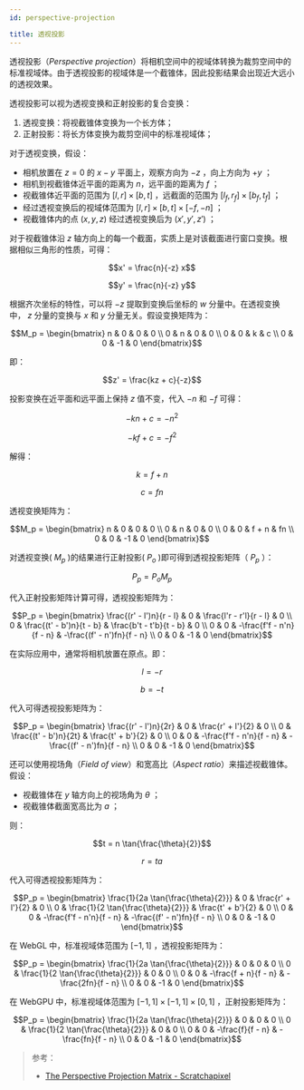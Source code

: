 ```yaml
---
id: perspective-projection

title: 透视投影
---
```


透视投影（_Perspective projection_）将相机空间中的视域体转换为裁剪空间中的标准视域体。由于透视投影的视域体是一个截锥体，因此投影结果会出现近大远小的透视效果。

透视投影可以视为透视变换和正射投影的复合变换：

1. 透视变换：将视截锥体变换为一个长方体；
2. 正射投影：将长方体变换为裁剪空间中的标准视域体；

对于透视变换，假设：

- 相机放置在 $z=0$ 的 $x-y$ 平面上，观察方向为 $-z$ ，向上方向为 $+y$ ；
- 相机到视截锥体近平面的距离为 $n$，远平面的距离为 $f$ ；
- 视截锥体近平面的范围为 $[l, r] \times [b, t]$ ，远截面的范围为 $[l_f, r_f] \times [b_f, t_f]$ ；
- 经过透视变换后的视域体范围为 $[l, r] \times [b, t] \times [-f, -n]$ ；
- 视截锥体内的点 $(x, y, z)$ 经过透视变换后为 $(x', y', z')$ ；

对于视截锥体沿 $z$ 轴方向上的每一个截面，实质上是对该截面进行窗口变换。根据相似三角形的性质，可得：

```math
x' = \frac{n}{-z} x
```

```math
y' = \frac{n}{-z} y
```

根据齐次坐标的特性，可以将 $-z$ 提取到变换后坐标的 $w$ 分量中。在透视变换中， $z$ 分量的变换与 $x$ 和 $y$ 分量无关。假设变换矩阵为：

```math
M_p
=
\begin{bmatrix}
  n & 0 & 0 & 0 \\
  0 & n & 0 & 0 \\
  0 & 0 & k & c \\
  0 & 0 & -1 & 0
\end{bmatrix}
```

即：

```math
z' = \frac{kz + c}{-z}
```

投影变换在近平面和远平面上保持 $z$ 值不变，代入 $-n$ 和 $-f$ 可得：

```math
-kn + c = -n^2
```

```math
-kf + c = -f^2
```

解得：

```math
k = f + n
```

```math
c = fn
```

透视变换矩阵为：

```math
M_p
=
\begin{bmatrix}
  n & 0 & 0 & 0 \\
  0 & n & 0 & 0 \\
  0 & 0 & f + n & fn \\
  0 & 0 & -1 & 0
\end{bmatrix}
```

对透视变换( $M_p$ )的结果进行正射投影( $P_o$ )即可得到透视投影矩阵（ $P_p$ ）：

```math
P_p = P_o M_p
```

代入正射投影矩阵计算可得，透视投影矩阵为：

```math
P_p
=
\begin{bmatrix}
  \frac{(r' - l')n}{r - l} & 0 & \frac{l'r - r'l}{r - l} & 0 \\
  0 & \frac{(t' - b')n}{t - b} & \frac{b't - t'b}{t - b} & 0 \\
  0 & 0 & -\frac{f'f - n'n}{f - n} & -\frac{(f' - n')fn}{f - n} \\
  0 & 0 & -1 & 0
\end{bmatrix}
```

在实际应用中，通常将相机放置在原点。即：

```math
l = -r
```

```math
b = -t
```

代入可得透视投影矩阵为：

```math
P_p
=
\begin{bmatrix}
  \frac{(r' - l')n}{2r} & 0 & \frac{r' + l'}{2} & 0 \\
  0 & \frac{(t' - b')n}{2t} & \frac{t' + b'}{2} & 0 \\
  0 & 0 & -\frac{f'f - n'n}{f - n} & -\frac{(f' - n')fn}{f - n} \\
  0 & 0 & -1 & 0
\end{bmatrix}
```

还可以使用视场角（_Field of view_）和宽高比（_Aspect ratio_）来描述视截锥体。假设：

- 视截锥体在 $y$ 轴方向上的视场角为 $\theta$ ；
- 视截锥体截面宽高比为 $a$ ；

则：

```math
t = n \tan{\frac{\theta}{2}}
```

```math
r = t a
```

代入可得透视投影矩阵为：

```math
P_p
=
\begin{bmatrix}
  \frac{1}{2a \tan{\frac{\theta}{2}}} & 0 & \frac{r' + l'}{2} & 0 \\
  0 & \frac{1}{2 \tan{\frac{\theta}{2}}} & \frac{t' + b'}{2} & 0 \\
  0 & 0 & -\frac{f'f - n'n}{f - n} & -\frac{(f' - n')fn}{f - n} \\
  0 & 0 & -1 & 0
\end{bmatrix}
```

在 WebGL 中，标准视域体范围为 $[-1, 1]$ ，透视投影矩阵为：

```math
P_p
=
\begin{bmatrix}
  \frac{1}{2a \tan{\frac{\theta}{2}}} & 0 & 0 & 0 \\
  0 & \frac{1}{2 \tan{\frac{\theta}{2}}} & 0 & 0 \\
  0 & 0 & -\frac{f + n}{f - n} & -\frac{2fn}{f - n} \\
  0 & 0 & -1 & 0
\end{bmatrix}
```

在 WebGPU 中，标准视域体范围为 $[-1, 1] \times [-1, 1] \times [0, 1]$ ，正射投影矩阵为：

```math
P_p
=
\begin{bmatrix}
  \frac{1}{2a \tan{\frac{\theta}{2}}} & 0 & 0 & 0 \\
  0 & \frac{1}{2 \tan{\frac{\theta}{2}}} & 0 & 0 \\
  0 & 0 & -\frac{f}{f - n} & -\frac{fn}{f - n} \\
  0 & 0 & -1 & 0
\end{bmatrix}
```

> 参考：
>
> - [The Perspective Projection Matrix - Scratchapixel](https://www.scratchapixel.com/lessons/3d-basic-rendering/perspective-and-orthographic-projection-matrix/opengl-perspective-projection-matrix.html)
